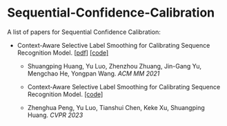 # Sequential-Confidence-Calibration
A list of papers for Sequential Confidence Calibration:
- Context-Aware Selective Label Smoothing for Calibrating Sequence Recognition Model.
  [[pdf]](https://dl.acm.org/doi/10.1145/3474085.3475618)
  [[code]](https://github.com/roroyo/CASR)
  - Shuangping Huang, Yu Luo, Zhenzhou Zhuang, Jin-Gang Yu, Mengchao He, Yongpan Wang. *ACM MM 2021*
  
  - Context-Aware Selective Label Smoothing for Calibrating Sequence Recognition Model.
  [[code]](https://github.com/husterpzh/PSSR)
  - Zhenghua Peng, Yu Luo, Tianshui Chen, Keke Xu, Shuangping Huang. *CVPR 2023*
